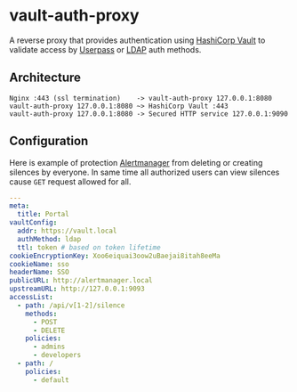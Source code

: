 # vault-auth-proxy

A reverse proxy that provides authentication using [HashiCorp Vault](https://www.vaultproject.io) to validate access by [Userpass](https://www.vaultproject.io/docs/auth/userpass.html) or [LDAP](https://www.vaultproject.io/docs/auth/ldap.html) auth methods.

## Architecture

```
Nginx :443 (ssl termination)    -> vault-auth-proxy 127.0.0.1:8080
vault-auth-proxy 127.0.0.1:8080 ~> HashiCorp Vault :443
vault-auth-proxy 127.0.0.1:8080 -> Secured HTTP service 127.0.0.1:9090
```

## Configuration

Here is example of protection [Alertmanager](https://prometheus.io/docs/alerting/alertmanager/) from deleting or creating silences by everyone. In same time all authorized users can view silences cause `GET` request allowed for all.

```yaml
---
meta:
  title: Portal
vaultConfig:
  addr: https://vault.local
  authMethod: ldap
  ttl: token # based on token lifetime
cookieEncryptionKey: Xoo6eiquai3oow2uBaejai8itah8eeMa
cookieName: sso
headerName: SSO
publicURL: http://alertmanager.local
upstreamURL: http://127.0.0.1:9093
accessList:
  - path: /api/v[1-2]/silence
    methods:
      - POST
      - DELETE
    policies:
      - admins
      - developers
  - path: /
    policies:
      - default
```
